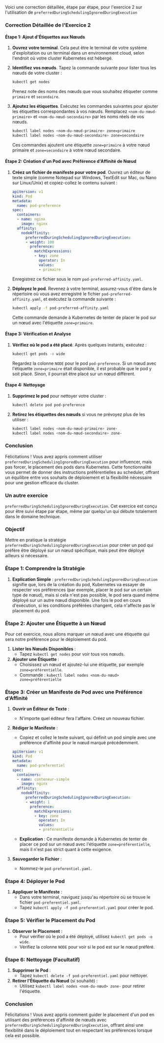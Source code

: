 Voici une correction détaillée, étape par étape, pour l'exercice 2 sur l'utilisation de `preferredDuringSchedulingIgnoredDuringExecution`

### Correction Détaillée de l'Exercice 2

#### Étape 1: Ajout d'Étiquettes aux Nœuds

1. **Ouvrez votre terminal**. Cela peut être le terminal de votre système d'exploitation ou un terminal dans un environnement cloud, selon l'endroit où votre cluster Kubernetes est hébergé.

2. **Identifiez vos nœuds**. Tapez la commande suivante pour lister tous les nœuds de votre cluster :
   ```bash
   kubectl get nodes
   ```
   Prenez note des noms des nœuds que vous souhaitez étiqueter comme `primaire` et `secondaire`.

3. **Ajoutez les étiquettes**. Exécutez les commandes suivantes pour ajouter les étiquettes correspondantes à vos nœuds. Remplacez `<nom-du-nœud-primaire>` et `<nom-du-nœud-secondaire>` par les noms réels de vos nœuds.
   ```bash
   kubectl label nodes <nom-du-nœud-primaire> zone=primaire
   kubectl label nodes <nom-du-nœud-secondaire> zone=secondaire
   ```
   Ces commandes ajoutent une étiquette `zone=primaire` à votre nœud primaire et `zone=secondaire` à votre nœud secondaire.

#### Étape 2: Création d'un Pod avec Préférence d'Affinité de Nœud

1. **Créez un fichier de manifeste pour votre pod**. Ouvrez un éditeur de texte simple (comme Notepad sur Windows, TextEdit sur Mac, ou Nano sur Linux/Unix) et copiez-collez le contenu suivant :
   ```yaml
   apiVersion: v1
   kind: Pod
   metadata:
     name: pod-preference
   spec:
     containers:
     - name: nginx
       image: nginx
     affinity:
       nodeAffinity:
         preferredDuringSchedulingIgnoredDuringExecution:
         - weight: 100
           preference:
             matchExpressions:
             - key: zone
               operator: In
               values:
               - primaire
   ```
   Enregistrez ce fichier sous le nom `pod-preferred-affinity.yaml`.

2. **Déployez le pod**. Revenez à votre terminal, assurez-vous d'être dans le répertoire où vous avez enregistré le fichier `pod-preferred-affinity.yaml`, et exécutez la commande suivante :
   ```bash
   kubectl apply -f pod-preferred-affinity.yaml
   ```
   Cette commande demande à Kubernetes de tenter de placer le pod sur un nœud avec l'étiquette `zone=primaire`.

#### Étape 3: Vérification et Analyse

1. **Vérifiez où le pod a été placé**. Après quelques instants, exécutez :
   ```bash
   kubectl get pods -o wide
   ```
   Regardez la colonne `NODE` pour le pod `pod-preference`. Si un nœud avec l'étiquette `zone=primaire` était disponible, il est probable que le pod y soit placé. Sinon, il pourrait être placé sur un nœud différent.

#### Étape 4: Nettoyage

1. **Supprimez le pod** pour nettoyer votre cluster :
   ```bash
   kubectl delete pod pod-preference
   ```
2. **Retirez les étiquettes des nœuds** si vous ne prévoyez plus de les utiliser :
   ```bash
   kubectl label nodes <nom-du-nœud-primaire> zone-
   kubectl label nodes <nom-du-nœud-secondaire> zone-
   ```

### Conclusion

Félicitations ! Vous avez appris comment utiliser `preferredDuringSchedulingIgnoredDuringExecution` pour influencer, mais pas forcer, le placement des pods dans Kubernetes. Cette fonctionnalité vous permet de donner des instructions préférentielles au scheduler, offrant un équilibre entre vos souhaits de déploiement et la flexibilité nécessaire pour une gestion efficace du cluster.


### Un autre exercice
 `preferredDuringSchedulingIgnoredDuringExecution`. Cet exercice est conçu pour être suivi étape par étape, même par quelqu'un qui débute totalement dans le domaine technique.

### Objectif

Mettre en pratique la stratégie `preferredDuringSchedulingIgnoredDuringExecution` pour créer un pod qui préfère être déployé sur un nœud spécifique, mais peut être déployé ailleurs si nécessaire.

### Étape 1: Comprendre la Stratégie

1. **Explication Simple** : `preferredDuringSchedulingIgnoredDuringExecution` signifie que, lors de la création du pod, Kubernetes va essayer de respecter vos préférences (par exemple, placer le pod sur un certain type de nœud), mais si cela n'est pas possible, le pod sera quand même déployé sur un autre nœud disponible. Une fois le pod en cours d'exécution, si les conditions préférées changent, cela n'affecte pas le placement du pod.

### Étape 2: Ajouter une Étiquette à un Nœud

Pour cet exercice, nous allons marquer un nœud avec une étiquette qui sera notre préférence pour le déploiement du pod.

1. **Lister les Nœuds Disponibles** :
   - Tapez `kubectl get nodes` pour voir tous vos nœuds.
2. **Ajouter une Étiquette** :
   - Choisissez un nœud et ajoutez-lui une étiquette, par exemple `zone=préférentielle`.
   - Commande : `kubectl label nodes <nom-du-nœud> zone=préférentielle`

### Étape 3: Créer un Manifeste de Pod avec une Préférence d'Affinité

1. **Ouvrir un Éditeur de Texte** :
   - N'importe quel éditeur fera l'affaire. Créez un nouveau fichier.
2. **Rédiger le Manifeste** :
   - Copiez et collez le texte suivant, qui définit un pod simple avec une préférence d'affinité pour le nœud marqué précédemment.
   ```yaml
   apiVersion: v1
   kind: Pod
   metadata:
     name: pod-preferentiel
   spec:
     containers:
     - name: conteneur-simple
       image: nginx
     affinity:
       nodeAffinity:
         preferredDuringSchedulingIgnoredDuringExecution:
         - weight: 1
           preference:
             matchExpressions:
             - key: zone
               operator: In
               values:
               - préférentielle
   ```
   - **Explication** : Ce manifeste demande à Kubernetes de tenter de placer ce pod sur un nœud avec l'étiquette `zone=préférentielle`, mais il n'est pas strict quant à cette exigence.

3. **Sauvegarder le Fichier** :
   - Nommez-le `pod-preferentiel.yaml`.

### Étape 4: Déployer le Pod

1. **Appliquer le Manifeste** :
   - Dans votre terminal, naviguez jusqu'au répertoire où se trouve le fichier `pod-preferentiel.yaml`.
   - Tapez `kubectl apply -f pod-preferentiel.yaml` pour créer le pod.

### Étape 5: Vérifier le Placement du Pod

1. **Observer le Placement** :
   - Pour vérifier où le pod a été déployé, utilisez `kubectl get pods -o wide`.
   - Vérifiez la colonne `NODE` pour voir si le pod est sur le nœud préféré.

### Étape 6: Nettoyage (Facultatif)

1. **Supprimer le Pod** :
   - Tapez `kubectl delete -f pod-preferentiel.yaml` pour nettoyer.
2. **Retirer l'Étiquette du Nœud** (si souhaité) :
   - Utilisez `kubectl label nodes <nom-du-nœud> zone-` pour retirer l'étiquette.

### Conclusion

Félicitations ! Vous avez appris comment guider le placement d'un pod en utilisant des préférences d'affinité de nœuds avec `preferredDuringSchedulingIgnoredDuringExecution`, offrant ainsi une flexibilité dans le déploiement tout en respectant les préférences lorsque cela est possible.